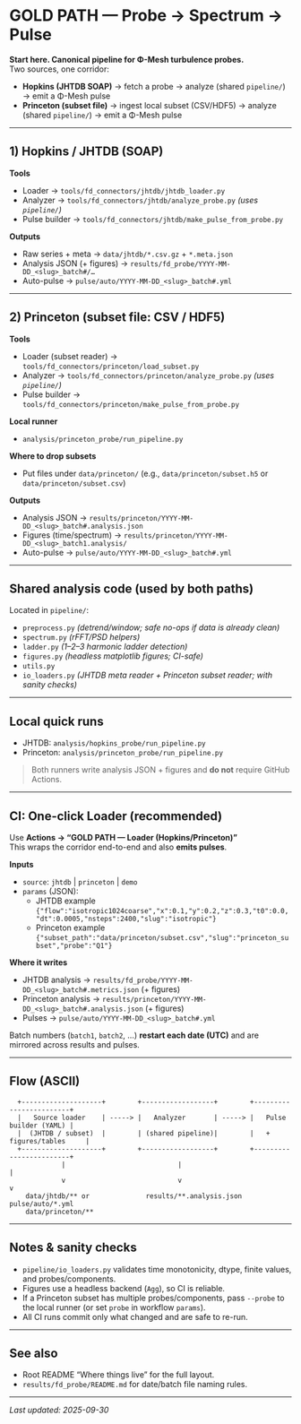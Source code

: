 # GOLD PATH — Probe → Spectrum → Pulse

**Start here. Canonical pipeline for Φ-Mesh turbulence probes.**  
Two sources, one corridor:

- **Hopkins (JHTDB SOAP)** → fetch a probe → analyze (shared `pipeline/`) → emit a Φ-Mesh pulse  
- **Princeton (subset file)** → ingest local subset (CSV/HDF5) → analyze (shared `pipeline/`) → emit a Φ-Mesh pulse

---

## 1) Hopkins / JHTDB (SOAP)

**Tools**
- Loader → `tools/fd_connectors/jhtdb/jhtdb_loader.py`
- Analyzer → `tools/fd_connectors/jhtdb/analyze_probe.py`  *(uses `pipeline/`)*
- Pulse builder → `tools/fd_connectors/jhtdb/make_pulse_from_probe.py`

**Outputs**
- Raw series + meta → `data/jhtdb/*.csv.gz` + `*.meta.json`
- Analysis JSON (+ figures) → `results/fd_probe/YYYY-MM-DD_<slug>_batch#/…`
- Auto-pulse → `pulse/auto/YYYY-MM-DD_<slug>_batch#.yml`

---

## 2) Princeton (subset file: CSV / HDF5)

**Tools**
- Loader (subset reader) → `tools/fd_connectors/princeton/load_subset.py`
- Analyzer → `tools/fd_connectors/princeton/analyze_probe.py`  *(uses `pipeline/`)*
- Pulse builder → `tools/fd_connectors/princeton/make_pulse_from_probe.py`

**Local runner**
- `analysis/princeton_probe/run_pipeline.py`

**Where to drop subsets**
- Put files under `data/princeton/` (e.g., `data/princeton/subset.h5` or `data/princeton/subset.csv`)

**Outputs**
- Analysis JSON → `results/princeton/YYYY-MM-DD_<slug>_batch#.analysis.json`
- Figures (time/spectrum) → `results/princeton/YYYY-MM-DD_<slug>_batch1.analysis/`
- Auto-pulse → `pulse/auto/YYYY-MM-DD_<slug>_batch#.yml`

---

## Shared analysis code (used by both paths)

Located in `pipeline/`:
- `preprocess.py`  *(detrend/window; safe no-ops if data is already clean)*
- `spectrum.py`    *(rFFT/PSD helpers)*
- `ladder.py`      *(1–2–3 harmonic ladder detection)*
- `figures.py`     *(headless matplotlib figures; CI-safe)*
- `utils.py`
- `io_loaders.py`  *(JHTDB meta reader + Princeton subset reader; with sanity checks)*

---

## Local quick runs

- JHTDB: `analysis/hopkins_probe/run_pipeline.py`
- Princeton: `analysis/princeton_probe/run_pipeline.py`

> Both runners write analysis JSON + figures and **do not** require GitHub Actions.

---

## CI: One-click Loader (recommended)

Use **Actions → “GOLD PATH — Loader (Hopkins/Princeton)”**  
This wraps the corridor end-to-end and also **emits pulses**.

**Inputs**
- `source`: `jhtdb` | `princeton` | `demo`
- `params` (JSON):
  - JHTDB example  
    `{"flow":"isotropic1024coarse","x":0.1,"y":0.2,"z":0.3,"t0":0.0,"dt":0.0005,"nsteps":2400,"slug":"isotropic"}`
  - Princeton example  
    `{"subset_path":"data/princeton/subset.csv","slug":"princeton_subset","probe":"Q1"}`

**Where it writes**
- JHTDB analysis → `results/fd_probe/YYYY-MM-DD_<slug>_batch#.metrics.json` (+ figures)
- Princeton analysis → `results/princeton/YYYY-MM-DD_<slug>_batch#.analysis.json` (+ figures)
- Pulses → `pulse/auto/YYYY-MM-DD_<slug>_batch#.yml`

Batch numbers (`batch1`, `batch2`, …) **restart each date (UTC)** and are mirrored across results and pulses.

---

## Flow (ASCII)
```
  +--------------------+        +------------------+        +------------------------+
  |   Source loader    | -----> |   Analyzer       | -----> |   Pulse builder (YAML) |
  |  (JHTDB / subset)  |        | (shared pipeline)|        |   + figures/tables     |
  +--------------------+        +------------------+        +------------------------+
             |                            |                               |
             v                            v                               v
    data/jhtdb/** or              results/**.analysis.json         pulse/auto/*.yml
    data/princeton/**
```
---

## Notes & sanity checks

- `pipeline/io_loaders.py` validates time monotonicity, dtype, finite values, and probes/components.  
- Figures use a headless backend (`Agg`), so CI is reliable.  
- If a Princeton subset has multiple probes/components, pass `--probe` to the local runner (or set `probe` in workflow `params`).  
- All CI runs commit only what changed and are safe to re-run.

---

## See also

- Root README “Where things live” for the full layout.  
- `results/fd_probe/README.md` for date/batch file naming rules.

---

_Last updated: 2025-09-30_
